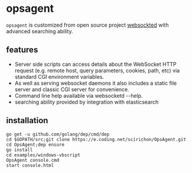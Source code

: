 opsagent
==========

`opsagent` is customized from open source project [websockted](https://github.com/joewalnes/websocketd) with advanced searching ability.

## features

- Server side scripts can access details about the WebSocket HTTP request (e.g. remote host, query parameters, cookies, path, etc) via standard CGI environment variables.
- As well as serving websocket daemons it also includes a static file server and classic CGI server for convenience.
- Command line help available via websocketd --help.
- searching ability provided by integration with elasticsearch

## installation

```
go get -u github.com/golang/dep/cmd/dep
cd $GOPATH/src;git clone https://e.coding.net/scirichon/OpsAgent.git
cd OpsAgent;dep ensure
go install
cd examples/windows-vbscript
OpsAgent console.cmd
start console.html
```